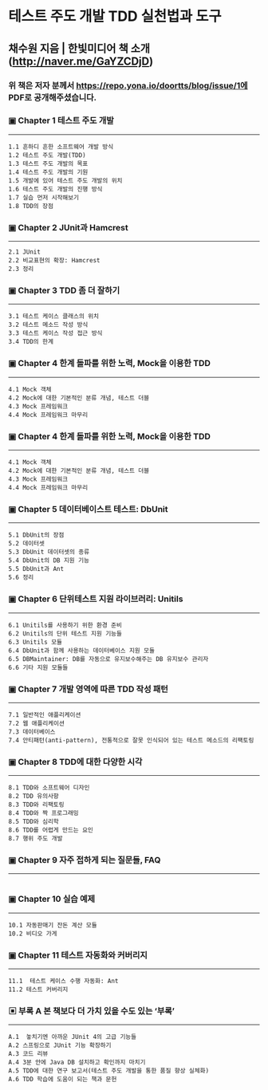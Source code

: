 테스트 주도 개발 TDD 실천법과 도구 
==============================
채수원 지음 | 한빛미디어
책 소개(http://naver.me/GaYZCDjD)
---------------------------------------

### 위 책은 저자 분께서 https://repo.yona.io/doortts/blog/issue/1에 PDF로 공개해주셨습니다. 

### ▣ Chapter 1 테스트 주도 개발 
- - -
 ```
 1.1 흔하디 흔한 소프트웨어 개발 방식 
 1.2 테스트 주도 개발(TDD)
 1.3 테스트 주도 개발의 목표 
 1.4 테스트 주도 개발의 기원 
 1.5 개발에 있어 테스트 주도 개발의 위치
 1.6 테스트 주도 개발의 진행 방식 
 1.7 실습 먼저 시작해보기 
 1.8 TDD의 장점
 ```

### ▣ Chapter 2 JUnit과 Hamcrest 
- - -
 ```
 2.1 JUnit 
 2.2 비교표현의 확장: Hamcrest
 2.3 정리
 ```

### ▣ Chapter 3 TDD 좀 더 잘하기 
- - -
 ```
 3.1 테스트 케이스 클래스의 위치 
 3.2 테스트 메소드 작성 방식
 3.3 테스트 케이스 작성 접근 방식
 3.4 TDD의 한계
 ```

### ▣ Chapter 4 한계 돌파를 위한 노력, Mock을 이용한 TDD
- - -
 ```
 4.1 Mock 객체 
 4.2 Mock에 대한 기본적인 분류 개념, 테스트 더블 
 4.3 Mock 프레임워크 
 4.4 Mock 프레임워크 마무리 
 ```

### ▣ Chapter 4 한계 돌파를 위한 노력, Mock을 이용한 TDD
- - -
 ```
 4.1 Mock 객체 
 4.2 Mock에 대한 기본적인 분류 개념, 테스트 더블 
 4.3 Mock 프레임워크 
 4.4 Mock 프레임워크 마무리 
 ```

### ▣ Chapter 5 데이터베이스트 테스트: DbUnit
- - -
 ```
 5.1 DbUnit의 장점
 5.2 데이터셋
 5.3 DbUnit 데이터셋의 종류  
 5.4 DbUnit의 DB 지원 기능
 5.5 DbUnit과 Ant
 5.6 정리 
 ```

### ▣ Chapter 6 단위테스트 지원 라이브러리: Unitils
- - -
 ```
 6.1 Unitils를 사용하기 위한 환경 준비 
 6.2 Unitils의 단위 테스트 지원 기능들
 6.3 Unitils 모듈
 6.4 DbUnit과 함께 사용하는 데이터베이스 지원 모듈
 6.5 DBMaintainer: DB를 자동으로 유지보수해주는 DB 유지보수 관리자
 6.6 기타 지원 모듈들
 ```

### ▣ Chapter 7 개발 영역에 따른 TDD 작성 패턴 
- - -
 ```
 7.1 일반적인 애플리케이션
 7.2 웹 애플리케이션
 7.3 데이터베이스
 7.4 안티패턴(anti-pattern), 전통적으로 잘못 인식되어 있는 테스트 메소드의 리팩토링
 ```

### ▣ Chapter 8 TDD에 대한 다양한 시각 
- - -
 ```
 8.1 TDD와 소프트웨어 디자인
 8.2 TDD 유의사항
 8.3 TDD와 리팩토링
 8.4 TDD와 짝 프로그래밍
 8.5 TDD와 심리학
 8.6 TDD를 어렵게 만드는 요인
 8.7 행위 주도 개발
 ```

### ▣ Chapter 9 자주 접하게 되는 질문들, FAQ
- - -
 ```
 ```

### ▣ Chapter 10 실습 예제
- - -
 ```
 10.1 자동판매기 잔돈 계산 모듈
 10.2 비디오 가게
 ```

### ▣ Chapter 11 테스트 자동화와 커버리지
- - -
 ```
 11.1  테스트 케이스 수행 자동화: Ant
 11.2 테스트 커버리지
 ```

### ▣ 부록 A 본 책보다 더 가치 있을 수도 있는 ‘부록’
- - -
 ```
 A.1  놓치기엔 아까운 JUnit 4의 고급 기능들
 A.2 스프링으로 JUnit 기능 확장하기
 A.3 코드 리뷰
 A.4 3분 안에 Java DB 설치하고 확인까지 마치기
 A.5 TDD에 대한 연구 보고서(테스트 주도 개발을 통한 품질 향상 실체화)
 A.6 TDD 학습에 도움이 되는 책과 문헌
 ```
